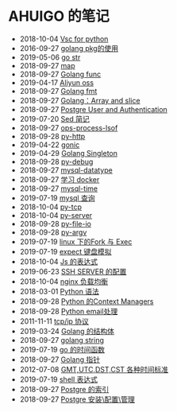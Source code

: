 # AHUIGO 的笔记
- 2018-10-04 [Vsc for python](/b/vsc/vsc-python) 
- 2016-09-27 [golang pkg的使用](/b/go/2.go-pkg) 
- 2019-05-06 [go str](/b/go/go-str-serial) 
- 2018-09-27 [map](/b/go/7.go-var-map) 
- 2018-09-27 [Golang func](/b/go/16.go-func) 
- 2019-04-17 [Aliyun oss](/b/arch/arch-oss) 
- 2018-09-27 [Golang fmt](/b/go/6.go-fmt) 
- 2018-09-27 [Golang：Array and slice](/b/go/10.go-slice-array) 
- 2018-09-27 [Postgre User and Authentication](/b/db/postgre-ddl-user) 
- 2019-07-20 [Sed 简记](/b/c/ops-sed) 
- 2018-09-27 [ops-process-lsof](/b/c/ops-process-lsof) 
- 2018-09-28 [py-http](/b/py/py-http) 
- 2019-04-22 [gonic](/b/go/gonic) 
- 2019-04-29 [Golang Singleton](/b/go/go-design-single) 
- 2018-09-28 [py-debug](/b/py/py-debug) 
- 2018-09-27 [mysql-datatype](/b/db/mysql-var) 
- 2018-09-27 [学习 docker](/b/arch/arch-docker) 
- 2018-09-27 [mysql-time](/b/db/mysql-time) 
- 2019-07-19 [mysql 查询](/b/db/mysql-ddl-crud) 
- 2018-10-04 [py-tcp](/b/py/py-tcp) 
- 2018-10-04 [py-server](/b/py/py-server) 
- 2018-09-28 [py-file-io](/b/py/py-file-io) 
- 2018-09-28 [py-argv](/b/py/py-argv) 
- 2019-07-19 [linux 下的Fork 与 Exec](/b/c/shell-redirect-fork2exec) 
- 2019-07-19 [expect 键盘模拟](/b/c/ops-expect) 
- 2018-10-04 [Js 的表达式](/b/ria/js-expr) 
- 2019-06-23 [SSH SERVER 的配置](/b/net/net-ssh-server) 
- 2018-10-04 [nginx 负载均衡](/b/nginx/nginx-upstream) 
- 2018-03-01 [Python 语法](/b/py/py-expr) 
- 2018-09-28 [Python 的Context Managers](/b/py/py-expr-context) 
- 2018-09-28 [Python email处理](/b/py/py-email) 
- 2011-11-11 [tcp/ip 协议](/b/net/net-tcpip) 
- 2019-03-24 [Golang 的结构体](/b/go/go-struct) 
- 2018-09-27 [golang string](/b/go/9.go-str) 
- 2019-07-19 [go 的时间函数](/b/go/19.go-time) 
- 2018-09-27 [Golang 指针](/b/go/13.go-pointer) 
- 2012-07-08 [GMT,UTC,DST,CST 各种时间标准](/b/c/shell-time) 
- 2019-07-19 [shell 表达式](/b/c/shell-expr) 
- 2018-09-27 [Postgre 的索引](/b/db/postgre-index) 
- 2018-09-27 [Postgre 安装\配置\管理](/b/db/postgre-ddl-install) 
